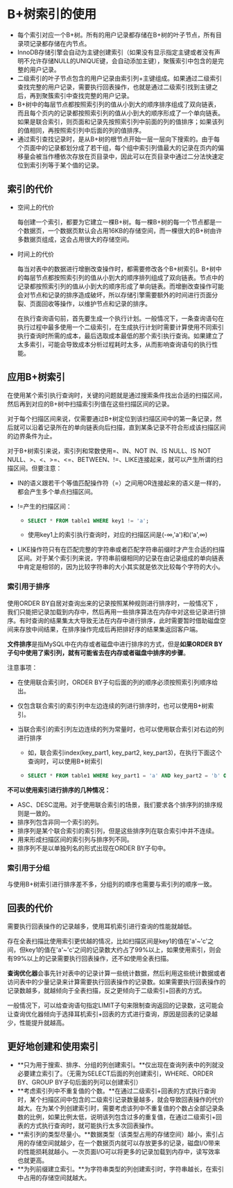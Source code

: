 # B+树索引的使用

- 每个索引对应一个B+树。所有的用户记录都存储在B+树的叶子节点，所有目录项记录都存储在内节点。
- InnoDB存储引擎会自动为主键创建索引（如果没有显示指定主键或者没有声明不允许存储NULL的UNIQUE键，会自动添加主键），聚簇索引中包含的是完整的用户记录。
- 二级索引的叶子节点包含的用户记录由索引列+主键组成。如果通过二级索引查找完整的用户记录，需要执行回表操作，也就是通过二级索引找到主键之后，再到聚簇索引中查找完整的用户记录。
- B+树中的每层节点都按照索引列的值从小到大的顺序排序组成了双向链表，而且每个页内的记录都按照索引列的值从小到大的顺序形成了一个单向链表。如果是联合索引，则页面和记录先按照索引列中前面的列的值排序；如果该列的值相同，再按照索引列中后面的列的值排序。
- 通过索引查找记录时，是从B+树的根节点开始一层一层向下搜索的。由于每个页面中的记录都划分成了若干组，每个组中索引列值最大的记录在页内的偏移量会被当作槽依次存放在页目录中，因此可以在页目录中通过二分法快速定位到索引列等于某个值的记录。

## 索引的代价

- 空间上的代价

  每创建一个索引，都要为它建立一棵B+树。每一棵B+树的每一个节点都是一个数据页，一个数据页默认会占用16KB的存储空间，而一棵很大的B+树由许多数据页组成，这会占用很大的存储空间。

- 时间上的代价

  每当对表中的数据进行增删改查操作时，都需要修改各个B+树索引。B+树中的每层节点都按照索引列的值从小到大的顺序排列组成了双向链表。节点中的记录都按照索引列的值从小到大的顺序形成了单向链表。而增删改查操作可能会对节点和记录的排序造成破坏，所以存储引擎需要额外的时间进行页面分裂、页面回收等操作，以维护节点和记录的排序。

  在执行查询语句前，首先要生成一个执行计划。一般情况下，一条查询语句在执行过程中最多使用一个二级索引，在生成执行计划时需要计算使用不同索引执行查询时所需的成本，最后选取成本最低的那个索引执行查询。如果建立了太多索引，可能会导致成本分析过程耗时太多，从而影响查询语句的执行性能。

## 应用B+树索引

在使用某个索引执行查询时，关键的问题就是通过搜索条件找出合适的扫描区间，然后再到对应的B+树中扫描索引列值在这些扫描区间的记录。

对于每个扫描区间来说，仅需要通过B+树定位到该扫描区间中的第一条记录，然后就可以沿着记录所在的单向链表向后扫描，直到某条记录不符合形成该扫描区间的边界条件为止。

对于B+树索引来说，索引列和常数使用=、IN、NOT IN、IS NULL、IS NOT NULL、>、<、>=、<=、BETWEEN、!=、LIKE连接起来，就可以产生所谓的扫描区间。但要注意：

- IN的语义跟若干个等值匹配操作符（=）之间用OR连接起来的语义是一样的，都会产生多个单点扫描区间。

- !=产生的扫描区间：

  - ```sql
    SELECT * FROM table1 WHERE key1 != 'a';
    ```

  - 使用key1上的索引执行查询时，对应的扫描区间是(-∞,'a')和('a',∞)

- LIKE操作符只有在匹配完整的字符串或者匹配字符串前缀时才产生合适的扫描区间。对于某个索引列来说，字符串前缀相同的记录在由记录组成的单向链表中肯定是相邻的，因为比较字符串的大小其实就是依次比较每个字符的大小。

### 索引用于排序

使用ORDER BY自居对查询出来的记录按照某种规则进行排序时，一般情况下 ，我们只能把记录加载到内存中，然后再用一些排序算法在内存中对这些记录进行排序。有时查询的结果集太大导致无法在内存中进行排序，此时需要暂时借助磁盘空间来存放中间结果，在排序操作完成后再把排好序的结果集返回客户端。

**文件排序**是指MySQL中在内存或者磁盘中进行排序的方式，但是**如果ORDER BY子句中使用了索引列，就有可能省去在内存或者磁盘中排序的步骤**。

注意事项：

- 在使用联合索引时，ORDER BY子句后面的列的顺序必须按照索引列顺序给出。

- 仅包含联合索引的索引列中左边连续的列进行排序时，也可以使用B+树索引。

- 当联合索引的索引列左边连续的列为常量时，也可以使用联合索引对右边的列进行排序

  - 如，联合索引index(key_part1, key_part2, key_part3)，在执行下面这个查询时，可以使用B+树索引

  - ```sql
    SELECT * FROM table1 WHERE key_part1 = 'a' AND key_part2 = 'b' ORDER BY key_part3 LIMIT 10;
    ```

**不可以使用索引进行排序的几种情况：**

- ASC、DESC混用。对于使用联合索引的场景，我们要求各个排序列的排序规则是一致的。
- 排序列包含非同一个索引的列。
- 排序列是某个联合索引的索引列，但是这些排序列在联合索引中并不连续。
- 用来形成扫描区间的索引列与排序列不同。
- 排序列不是以单独列名的形式出现在ORDER BY子句中。

### 索引用于分组

与使用B+树索引进行排序差不多，分组列的顺序也需要与索引列的顺序一致。

## 回表的代价

需要执行回表操作的记录越多，使用耳机索引进行查询的性能就越低。

存在全表扫描比使用索引更优越的情况，比如扫描区间是key1的值在'a'~'c'之间，但key1的值在'a'~'c'之间的记录数大约占了99%以上，如果使用索引，则会有99%以上的记录需要执行回表操作，还不如使用全表扫描。

**查询优化器**会事先针对表中的记录计算一些统计数据，然后利用这些统计数据或者访问表中的少量记录来计算需要执行回表操作的记录数。如果需要执行回表操作的记录数越多，就越倾向于全表扫描，反之更倾向于二级索引+回表的方式。

一般情况下，可以给查询语句指定LIMIT子句来限制查询返回的记录数，这可能会让查询优化器倾向于选择耳机索引+回表的方式进行查询，原因是回表的记录越少，性能提升就越高。

## 更好地创建和使用索引

- **只为用于搜索、排序、分组的列创建索引。**仅出现在查询列表中的列就没必要建立索引了。（无需为SELECT后面的列创建索引，WHERE、ORDER BY、GROUP BY子句后面的列可以创建索引）
- **考虑索引列中不重复值的个数。**在通过二级索引+回表的方式执行查询时，某个扫描区间中包含的二级索引记录数量越多，就会导致回表操作的代价越大。在为某个列创建索引时，需要考虑该列中不重复值的个数占全部记录条数的比例，如果比例太低，说明该列包含过多的重复值，在通过二级索引+回表的方式执行查询时，就可能执行太多次回表操作。
- **索引列的类型尽量小。**数据类型（该类型占用的存储空间）越小，索引占用的存储空间就越少，在一个数据页内就可以存放更多的记录，磁盘I/O带来的性能损耗就越小。一次页面I/O可以将更多的记录加载到内存中，读写效率也就更高。
- **为列前缀建立索引。**为字符串类型的列创建索引时，字符串越长，在索引中占用的存储空间就越大。
